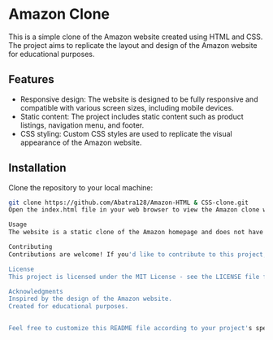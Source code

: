 # Amazon Clone

This is a simple clone of the Amazon website created using HTML and CSS. The project aims to replicate the layout and design of the Amazon website for educational purposes.

## Features

- Responsive design: The website is designed to be fully responsive and compatible with various screen sizes, including mobile devices.
- Static content: The project includes static content such as product listings, navigation menu, and footer.
- CSS styling: Custom CSS styles are used to replicate the visual appearance of the Amazon website.

## Installation

Clone the repository to your local machine:

```bash
git clone https://github.com/Abatra128/Amazon-HTML & CSS-clone.git
Open the index.html file in your web browser to view the Amazon clone website.

Usage
The website is a static clone of the Amazon homepage and does not have any dynamic functionality such as user authentication, shopping cart, or checkout process. It serves as a demonstration of HTML and CSS skills for replicating website layouts.

Contributing
Contributions are welcome! If you'd like to contribute to this project, please fork the repository and submit a pull request with your changes.

License
This project is licensed under the MIT License - see the LICENSE file for details.

Acknowledgments
Inspired by the design of the Amazon website.
Created for educational purposes.


Feel free to customize this README file according to your project's specific details and requirements. You can add more sections or information as needed to provide a comprehensive overview of your Amazon clone project. Additionally, don't forget to replace the placeholder URLs and usernames with your actual project details.

